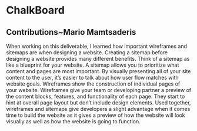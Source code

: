 # ChalkBoard
## Contributions~Mario Mamtsaderis

When working on this deliverable, I learned how important wireframes and sitemaps are when designing a website. Creating a sitemap before designing a website provides many different benefits. Think of a sitemap as like a blueprint for your website. A sitemap allows you to prioritize what content and pages are most important. By visually presenting all of your site content to the user, it’s easier to talk about how user flow matches with website goals. Wireframes show the construction of individual pages of your website. Wireframes give your team or developing partner a preview of the content blocks, features, and functionality of each page. They start to hint at overall page layout but don’t include design elements. Used together, wireframes and sitemaps give developers a slight advantage when it comes time to build the website as it gives a preview of how the website will look visually as well as how the website is going to function.
